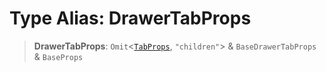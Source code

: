 # Type Alias: DrawerTabProps

> **DrawerTabProps**: `Omit`\<[`TabProps`](TabProps.md), `"children"`\> & `BaseDrawerTabProps` & `BaseProps`
